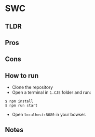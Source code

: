 # SWC

## TLDR

## Pros

## Cons

## How to run
- Clone the repository
- Open a terminal in `1.CJS` folder and run:
```
$ npm install
$ npm run start
```
- Open `localhost:8080` in your bowser.

## Notes

